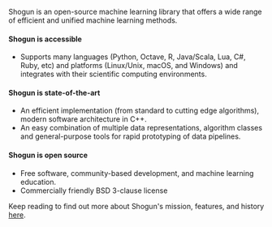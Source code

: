 Shogun is an open-source machine learning library that offers a wide range of efficient and unified machine learning methods.

#### Shogun is accessible

* Supports many languages (Python, Octave, R, Java/Scala, Lua, C#, Ruby, etc) and platforms (Linux/Unix, macOS, and Windows) and integrates with their scientific computing environments.

#### Shogun is state-of-the-art

* An efficient implementation (from standard to cutting edge algorithms), modern software architecture in C++.
* An easy combination of multiple data representations, algorithm classes and general-purpose tools for rapid prototyping of data pipelines.

#### Shogun is open source

* Free software, community-based development, and machine learning education.
* Commercially friendly BSD 3-clause license

Keep reading to find out more about Shogun's mission, features, and history [here](http://shogun.ml/mission).
